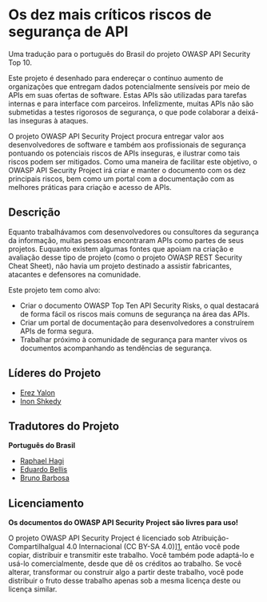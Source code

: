 Os dez mais críticos riscos de segurança de API
===============================================

Uma tradução para o português do Brasil do projeto OWASP API Security Top 10.

Este projeto é desenhado para endereçar o contínuo aumento de organizações que entregam dados potencialmente sensíveis por meio de APIs em suas ofertas de software. Estas APIs são utilizadas para tarefas internas e para interface com parceiros. Infelizmente, muitas APIs não são submetidas a testes rigorosos de segurança, o que pode colaborar a deixá-las inseguras à ataques.

O projeto OWASP API Security Project procura entregar valor aos desenvolvedores de software e também aos profissionais de segurança pontuando os potenciais riscos de APIs inseguras, e ilustrar como tais riscos podem ser mitigados. Como uma maneira de facilitar este objetivo, o OWASP API Security Project irá criar e manter o documento com os dez principais riscos, bem como um portal com a documentação com as melhores práticas para criação e acesso de APIs.

## Descrição

Equanto trabalhávamos com desenvolvedores ou consultores da segurança da informação, muitas pessoas encontraram APIs como partes de seus projetos. Euquanto existem algumas fontes que apoiam na criação e avaliação desse tipo de projeto (como o projeto OWASP REST Security Cheat Sheet), não havia um projeto destinado a assistir fabricantes, atacantes e defensores na comunidade.

Este projeto tem como alvo:

* Criar o documento OWASP Top Ten API Security Risks, o qual destacará de forma fácil os riscos mais comuns de segurança na área das APIs.
* Criar um portal de documentação para desenvolvedores a construírem APIs de forma segura.
* Trabalhar próximo à comunidade de segurança para manter vivos os documentos acompanhando as tendências de segurança.

## Líderes do Projeto

* [Erez Yalon][0]
* [Inon Shkedy][5]

## Tradutores do Projeto

**Português do Brasil**

* [Raphael Hagi][6]
* [Eduardo Bellis][7]
* [Bruno Barbosa][8]


## Licenciamento

**Os documentos do OWASP API Security Project são livres para uso!**

O projeto OWASP API Security Project é licenciado sob Atribuição-CompartilhaIgual 4.0 Internacional (CC BY-SA 4.0)][1], então você pode copiar, distribuir e transmitir este trabalho. Você também pode adaptá-lo e usá-lo comercialmente, desde que dê os créditos ao trabalho. Se você alterar, transformar ou construir algo a partir deste trabalho, você pode distribuir o fruto desse trabalho apenas sob a mesma licença deste ou licença similar.

[0]: https://www.owasp.org/index.php/User:ErezYalon
[1]: https://creativecommons.org/licenses/by-sa/4.0/deed.pt_BR
[2]: https://github.com/OWASP/API-Security/blob/develop/2019/en/dist/owasp-api-security-top-10.pdf
[3]: https://github.com/OWASP/API-Security/tree/develop/
[4]: https://github.com/OWASP/API-Security/blob/master/CONTRIBUTING.md
[5]: https://www.owasp.org/index.php/User:Inon
[6]: https://www.linkedin.com/in/raphael-hagi/
[7]: https://www.linkedin.com/in/eduardo-bellis-92482534/
[8]: https://www.linkedin.com/in/bbarbosa85/
